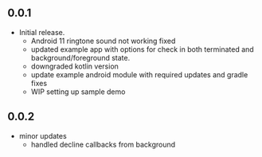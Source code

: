 ## 0.0.1

* Initial release.
    - Android 11 ringtone sound not working fixed
    - updated example app with options for check in both terminated and background/foreground state.
    - downgraded kotlin version
    - update example android module with required updates and gradle fixes
    - WIP setting up sample demo

## 0.0.2

* minor updates
    - handled decline callbacks from background
